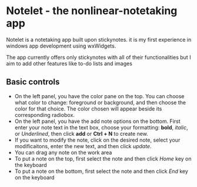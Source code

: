# Notelet - the nonlinear-notetaking app

Notelet is a notetaking app built upon stickynotes. it is my first experience in windows app development using wxWidgets.

The app currently offers only stickynotes with all of their functionalities but I aim to add other features like to-do lists and images 

## Basic controls
- On the left panel, you have the color pane on the top. You can choose what color to change: foreground or background, and then choose the color for that choice. The color chosen will appear beside its corresponding radiobox.
- On the left panel, you have the add note options on the bottom. First enter your note text in the text box, choose your formatting: **bold**, *italic*, or _Underlined_, then click **add** or **Ctrl + N** to create new.
- If you want to modify the note, click on the desired note, select your modificaitons, enter the new text, and then click *update*.
- You can drag any note on the work area
- To put a note on the top, first select the note and then click *Home* key on the keyboard
- To put a note on the bottom, first select the note and then click *End* key on the keyboard
